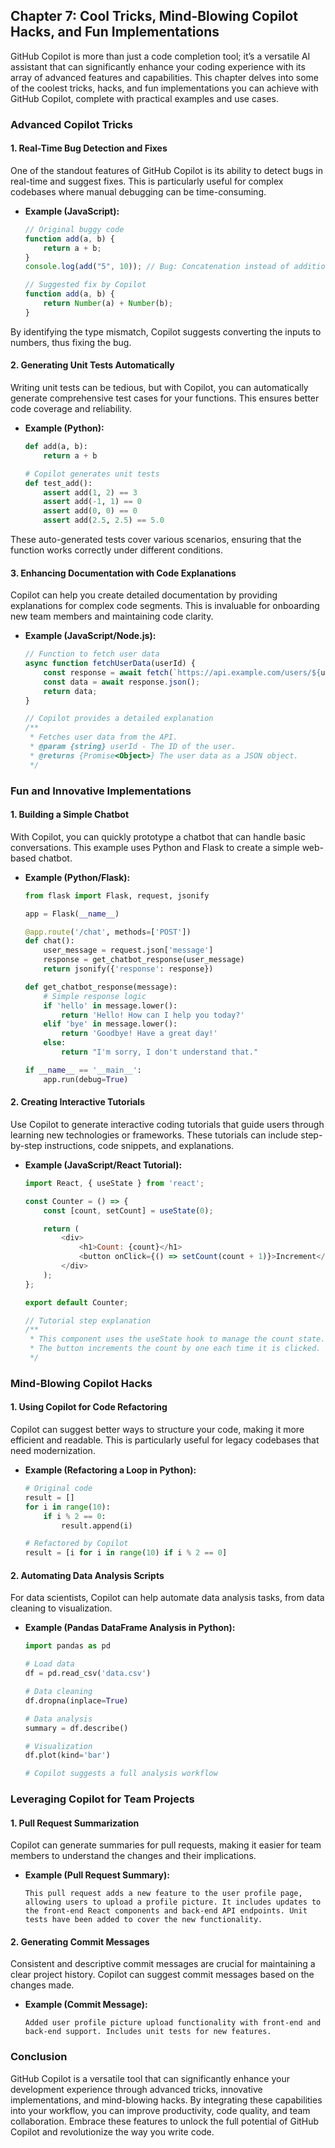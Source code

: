 ## Chapter 7: Cool Tricks, Mind-Blowing Copilot Hacks, and Fun Implementations

GitHub Copilot is more than just a code completion tool; it’s a versatile AI assistant that can significantly enhance your coding experience with its array of advanced features and capabilities. This chapter delves into some of the coolest tricks, hacks, and fun implementations you can achieve with GitHub Copilot, complete with practical examples and use cases.

### Advanced Copilot Tricks

#### 1. Real-Time Bug Detection and Fixes

One of the standout features of GitHub Copilot is its ability to detect bugs in real-time and suggest fixes. This is particularly useful for complex codebases where manual debugging can be time-consuming.

- **Example (JavaScript):**
  ```javascript
  // Original buggy code
  function add(a, b) {
      return a + b;
  }
  console.log(add("5", 10)); // Bug: Concatenation instead of addition

  // Suggested fix by Copilot
  function add(a, b) {
      return Number(a) + Number(b);
  }
  ```

By identifying the type mismatch, Copilot suggests converting the inputs to numbers, thus fixing the bug.

#### 2. Generating Unit Tests Automatically

Writing unit tests can be tedious, but with Copilot, you can automatically generate comprehensive test cases for your functions. This ensures better code coverage and reliability.

- **Example (Python):**
  ```python
  def add(a, b):
      return a + b

  # Copilot generates unit tests
  def test_add():
      assert add(1, 2) == 3
      assert add(-1, 1) == 0
      assert add(0, 0) == 0
      assert add(2.5, 2.5) == 5.0
  ```

These auto-generated tests cover various scenarios, ensuring that the function works correctly under different conditions.

#### 3. Enhancing Documentation with Code Explanations

Copilot can help you create detailed documentation by providing explanations for complex code segments. This is invaluable for onboarding new team members and maintaining code clarity.

- **Example (JavaScript/Node.js):**
  ```javascript
  // Function to fetch user data
  async function fetchUserData(userId) {
      const response = await fetch(`https://api.example.com/users/${userId}`);
      const data = await response.json();
      return data;
  }

  // Copilot provides a detailed explanation
  /**
   * Fetches user data from the API.
   * @param {string} userId - The ID of the user.
   * @returns {Promise<Object>} The user data as a JSON object.
   */
  ```

### Fun and Innovative Implementations

#### 1. Building a Simple Chatbot

With Copilot, you can quickly prototype a chatbot that can handle basic conversations. This example uses Python and Flask to create a simple web-based chatbot.

- **Example (Python/Flask):**
  ```python
  from flask import Flask, request, jsonify

  app = Flask(__name__)

  @app.route('/chat', methods=['POST'])
  def chat():
      user_message = request.json['message']
      response = get_chatbot_response(user_message)
      return jsonify({'response': response})

  def get_chatbot_response(message):
      # Simple response logic
      if 'hello' in message.lower():
          return 'Hello! How can I help you today?'
      elif 'bye' in message.lower():
          return 'Goodbye! Have a great day!'
      else:
          return "I'm sorry, I don't understand that."

  if __name__ == '__main__':
      app.run(debug=True)
  ```

#### 2. Creating Interactive Tutorials

Use Copilot to generate interactive coding tutorials that guide users through learning new technologies or frameworks. These tutorials can include step-by-step instructions, code snippets, and explanations.

- **Example (JavaScript/React Tutorial):**
  ```javascript
  import React, { useState } from 'react';

  const Counter = () => {
      const [count, setCount] = useState(0);

      return (
          <div>
              <h1>Count: {count}</h1>
              <button onClick={() => setCount(count + 1)}>Increment</button>
          </div>
      );
  };

  export default Counter;

  // Tutorial step explanation
  /**
   * This component uses the useState hook to manage the count state.
   * The button increments the count by one each time it is clicked.
   */
  ```

### Mind-Blowing Copilot Hacks

#### 1. Using Copilot for Code Refactoring

Copilot can suggest better ways to structure your code, making it more efficient and readable. This is particularly useful for legacy codebases that need modernization.

- **Example (Refactoring a Loop in Python):**
  ```python
  # Original code
  result = []
  for i in range(10):
      if i % 2 == 0:
          result.append(i)

  # Refactored by Copilot
  result = [i for i in range(10) if i % 2 == 0]
  ```

#### 2. Automating Data Analysis Scripts

For data scientists, Copilot can help automate data analysis tasks, from data cleaning to visualization.

- **Example (Pandas DataFrame Analysis in Python):**
  ```python
  import pandas as pd

  # Load data
  df = pd.read_csv('data.csv')

  # Data cleaning
  df.dropna(inplace=True)

  # Data analysis
  summary = df.describe()

  # Visualization
  df.plot(kind='bar')

  # Copilot suggests a full analysis workflow
  ```

### Leveraging Copilot for Team Projects

#### 1. Pull Request Summarization

Copilot can generate summaries for pull requests, making it easier for team members to understand the changes and their implications.

- **Example (Pull Request Summary):**
  ```plaintext
  This pull request adds a new feature to the user profile page, allowing users to upload a profile picture. It includes updates to the front-end React components and back-end API endpoints. Unit tests have been added to cover the new functionality.
  ```

#### 2. Generating Commit Messages

Consistent and descriptive commit messages are crucial for maintaining a clear project history. Copilot can suggest commit messages based on the changes made.

- **Example (Commit Message):**
  ```plaintext
  Added user profile picture upload functionality with front-end and back-end support. Includes unit tests for new features.
  ```

### Conclusion

GitHub Copilot is a versatile tool that can significantly enhance your development experience through advanced tricks, innovative implementations, and mind-blowing hacks. By integrating these capabilities into your workflow, you can improve productivity, code quality, and team collaboration. Embrace these features to unlock the full potential of GitHub Copilot and revolutionize the way you write code.
